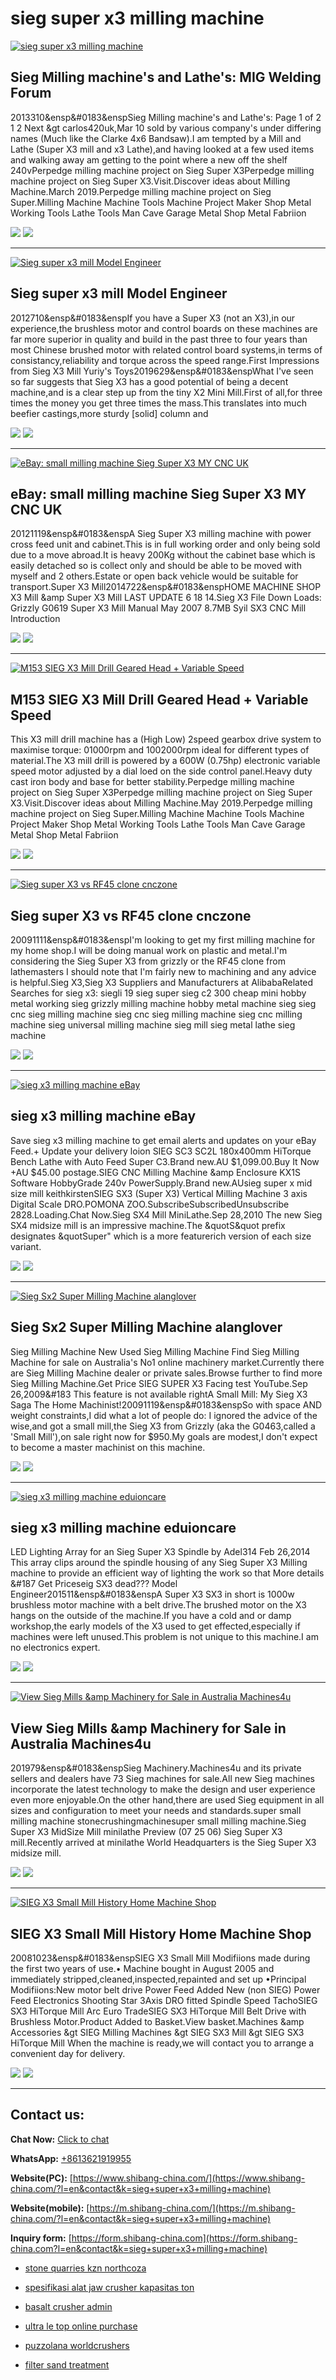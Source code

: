 # sieg super x3 milling machine

<a href="https://swt.shibang-china.com/?l=en&img&k=sieg+super+x3+milling+machine" target="_blank">![sieg super x3 milling machine](http://static.shibang-china.com/all-800x300/818.jpg)</a>

## Sieg Milling machine's and Lathe's: MIG Welding Forum
2013310&ensp&#0183&enspSieg Milling machine's and Lathe's: Page 1 of 2 1 2 Next &gt carlos420uk,Mar 10 sold by various company's under differing names (Much like the Clarke 4x6 Bandsaw).I am tempted by a Mill and Lathe (Super X3 mill and x3 Lathe),and having looked at a few used items and walking away am getting to the point where a new off the shelf 240vPerpedge milling machine project on Sieg Super X3Perpedge milling machine project on Sieg Super X3.Visit.Discover ideas about Milling Machine.March 2019.Perpedge milling machine project on Sieg Super.Milling Machine Machine Tools Machine Project Maker Shop Metal Working Tools Lathe Tools Man Cave Garage Metal Shop Metal Fabriion


<a href="https://whatsapp.shibangsoft.com/WhatsApp.php" target="_blank" title="WhatsApp">![](http://static.shibang-china.com/icon/whatsapp.png)</a> <a href="https://swt.shibang-china.com/?l=en&icon&k=sieg+super+x3+milling+machine" target="_blank">![](http://static.shibang-china.com/icon/chat-en.png)</a>

---

<a href="https://swt.shibang-china.com/?l=en&img&k=sieg+super+x3+milling+machine" target="_blank">![Sieg super x3 mill Model Engineer](http://static.shibang-china.com/all-800x300/892.jpg)</a>

## Sieg super x3 mill Model Engineer
2012710&ensp&#0183&enspIf you have a Super X3 (not an X3),in our experience,the brushless motor and control boards on these machines are far more superior in quality and build in the past three to four years than most Chinese brushed motor with related control board systems,in terms of consistancy,reliability and torque across the speed range.First Impressions from Sieg X3 Mill Yuriy's Toys2019629&ensp&#0183&enspWhat I've seen so far suggests that Sieg X3 has a good potential of being a decent machine,and is a clear step up from the tiny X2 Mini Mill.First of all,for three times the money you get three times the mass.This translates into much beefier castings,more sturdy [solid] column and


<a href="https://whatsapp.shibangsoft.com/WhatsApp.php" target="_blank" title="WhatsApp">![](http://static.shibang-china.com/icon/whatsapp.png)</a> <a href="https://swt.shibang-china.com/?l=en&icon&k=sieg+super+x3+milling+machine" target="_blank">![](http://static.shibang-china.com/icon/chat-en.png)</a>

---

<a href="https://swt.shibang-china.com/?l=en&img&k=sieg+super+x3+milling+machine" target="_blank">![eBay: small milling machine Sieg Super X3 MY CNC UK](http://static.shibang-china.com/all-800x300/1019.jpg)</a>

## eBay: small milling machine Sieg Super X3 MY CNC UK
20121119&ensp&#0183&enspA Sieg Super X3 milling machine with power cross feed unit and cabinet.This is in full working order and only being sold due to a move abroad.It is heavy 200Kg without the cabinet base which is easily detached so is collect only and should be able to be moved with myself and 2 others.Estate or open back vehicle would be suitable for transport.Super X3 Mill2014722&ensp&#0183&enspHOME MACHINE SHOP X3 Mill &amp Super X3 Mill LAST UPDATE 6 18 14.Sieg X3 File Down Loads: Grizzly G0619 Super X3 Mill Manual May 2007 8.7MB Syil SX3 CNC Mill Introduction


<a href="https://whatsapp.shibangsoft.com/WhatsApp.php" target="_blank" title="WhatsApp">![](http://static.shibang-china.com/icon/whatsapp.png)</a> <a href="https://swt.shibang-china.com/?l=en&icon&k=sieg+super+x3+milling+machine" target="_blank">![](http://static.shibang-china.com/icon/chat-en.png)</a>

---

<a href="https://swt.shibang-china.com/?l=en&img&k=sieg+super+x3+milling+machine" target="_blank">![M153 SIEG X3 Mill Drill Geared Head + Variable Speed](http://static.shibang-china.com/all-800x300/1402.jpg)</a>

## M153 SIEG X3 Mill Drill Geared Head + Variable Speed
This X3 mill drill machine has a (High Low) 2speed gearbox drive system to maximise torque: 01000rpm and 1002000rpm ideal for different types of material.The X3 mill drill is powered by a 600W (0.75hp) electronic variable speed motor adjusted by a dial loed on the side control panel.Heavy duty cast iron body and base for better stability.Perpedge milling machine project on Sieg Super X3Perpedge milling machine project on Sieg Super X3.Visit.Discover ideas about Milling Machine.May 2019.Perpedge milling machine project on Sieg Super.Milling Machine Machine Tools Machine Project Maker Shop Metal Working Tools Lathe Tools Man Cave Garage Metal Shop Metal Fabriion


<a href="https://whatsapp.shibangsoft.com/WhatsApp.php" target="_blank" title="WhatsApp">![](http://static.shibang-china.com/icon/whatsapp.png)</a> <a href="https://swt.shibang-china.com/?l=en&icon&k=sieg+super+x3+milling+machine" target="_blank">![](http://static.shibang-china.com/icon/chat-en.png)</a>

---

<a href="https://swt.shibang-china.com/?l=en&img&k=sieg+super+x3+milling+machine" target="_blank">![Sieg super X3 vs RF45 clone cnczone](http://static.shibang-china.com/all-800x300/1032.jpg)</a>

## Sieg super X3 vs RF45 clone cnczone
20091111&ensp&#0183&enspI'm looking to get my first milling machine for my home shop.I will be doing manual work on plastic and metal.I'm considering the Sieg Super X3 from grizzly or the RF45 clone from lathemasters I should note that I'm fairly new to machining and any advice is helpful.Sieg X3,Sieg X3 Suppliers and Manufacturers at AlibabaRelated Searches for sieg x3: siegli 19 sieg super sieg c2 300 cheap mini hobby metal working sieg grizzly milling machine hobby metal machine sieg sieg cnc sieg milling machine sieg cnc sieg milling machine sieg cnc milling machine sieg universal milling machine sieg mill sieg metal lathe sieg machine


<a href="https://whatsapp.shibangsoft.com/WhatsApp.php" target="_blank" title="WhatsApp">![](http://static.shibang-china.com/icon/whatsapp.png)</a> <a href="https://swt.shibang-china.com/?l=en&icon&k=sieg+super+x3+milling+machine" target="_blank">![](http://static.shibang-china.com/icon/chat-en.png)</a>

---

<a href="https://swt.shibang-china.com/?l=en&img&k=sieg+super+x3+milling+machine" target="_blank">![sieg x3 milling machine eBay](http://static.shibang-china.com/all-800x300/1420.jpg)</a>

## sieg x3 milling machine eBay
Save sieg x3 milling machine to get email alerts and updates on your eBay Feed.+ Update your delivery loion SIEG SC3 SC2L 180x400mm HiTorque Bench Lathe with Auto Feed Super C3.Brand new.AU $1,099.00.Buy It Now +AU $45.00 postage.SIEG CNC Milling Machine &amp Enclosure KX1S Software HobbyGrade 240v PowerSupply.Brand new.AUsieg super x mid size mill keithkirstenSIEG SX3 (Super X3) Vertical Milling Machine 3 axis Digital Scale DRO.POMONA ZOO.SubscribeSubscribedUnsubscribe 2828.Loading.Chat Now.Sieg SX4 Mill MiniLathe.Sep 28,2010 The new Sieg SX4 midsize mill is an impressive machine.The &quotS&quot prefix designates &quotSuper" which is a more featurerich version of each size variant.


<a href="https://whatsapp.shibangsoft.com/WhatsApp.php" target="_blank" title="WhatsApp">![](http://static.shibang-china.com/icon/whatsapp.png)</a> <a href="https://swt.shibang-china.com/?l=en&icon&k=sieg+super+x3+milling+machine" target="_blank">![](http://static.shibang-china.com/icon/chat-en.png)</a>

---

<a href="https://swt.shibang-china.com/?l=en&img&k=sieg+super+x3+milling+machine" target="_blank">![Sieg Sx2 Super Milling Machine alanglover](http://static.shibang-china.com/all-800x300/435.jpg)</a>

## Sieg Sx2 Super Milling Machine alanglover
Sieg Milling Machine New Used Sieg Milling Machine Find Sieg Milling Machine for sale on Australia's No1 online machinery market.Currently there are Sieg Milling Machine dealer or private sales.Browse further to find more Sieg Milling Machine.Get Price SIEG SUPER X3 Facing test YouTube.Sep 26,2009&#183 This feature is not available rightA Small Mill: My Sieg X3 Saga The Home Machinist!20091119&ensp&#0183&enspSo with space AND weight constraints,I did what a lot of people do: I ignored the advice of the wise,and got a small mill,the Sieg X3 from Grizzly (aka the G0463,called a 'Small Mill'),on sale right now for $950.My goals are modest,I don't expect to become a master machinist on this machine.


<a href="https://whatsapp.shibangsoft.com/WhatsApp.php" target="_blank" title="WhatsApp">![](http://static.shibang-china.com/icon/whatsapp.png)</a> <a href="https://swt.shibang-china.com/?l=en&icon&k=sieg+super+x3+milling+machine" target="_blank">![](http://static.shibang-china.com/icon/chat-en.png)</a>

---

<a href="https://swt.shibang-china.com/?l=en&img&k=sieg+super+x3+milling+machine" target="_blank">![sieg x3 milling machine eduioncare](http://static.shibang-china.com/all-800x300/95.jpg)</a>

## sieg x3 milling machine eduioncare
LED Lighting Array for an Sieg Super X3 Spindle by Adel314 Feb 26,2014 This array clips around the spindle housing of any Sieg Super X3 Milling machine to provide an efficient way of lighting the work so that More details &#187 Get Priceseig SX3 dead??? Model Engineer201511&ensp&#0183&enspA Super X3 SX3 in short is 1000w brushless motor machine with a belt drive.The brushed motor on the X3 hangs on the outside of the machine.If you have a cold and or damp workshop,the early models of the X3 used to get effected,especially if machines were left unused.This problem is not unique to this machine.I am no electronics expert.


<a href="https://whatsapp.shibangsoft.com/WhatsApp.php" target="_blank" title="WhatsApp">![](http://static.shibang-china.com/icon/whatsapp.png)</a> <a href="https://swt.shibang-china.com/?l=en&icon&k=sieg+super+x3+milling+machine" target="_blank">![](http://static.shibang-china.com/icon/chat-en.png)</a>

---

<a href="https://swt.shibang-china.com/?l=en&img&k=sieg+super+x3+milling+machine" target="_blank">![View Sieg Mills &amp Machinery for Sale in Australia Machines4u](http://static.shibang-china.com/all-800x300/735.jpg)</a>

## View Sieg Mills &amp Machinery for Sale in Australia Machines4u
201979&ensp&#0183&enspSieg Machinery.Machines4u and its private sellers and dealers have 73 Sieg machines for sale.All new Sieg machines incorporate the latest technology to make the design and user experience even more enjoyable.On the other hand,there are used Sieg equipment in all sizes and configuration to meet your needs and standards.super small milling machine stonecrushingmachinesuper small milling machine.Sieg Super X3 MidSize Mill minilathe Preview (07 25 06) Sieg Super X3 mill.Recently arrived at minilathe World Headquarters is the Sieg Super X3 midsize mill.


<a href="https://whatsapp.shibangsoft.com/WhatsApp.php" target="_blank" title="WhatsApp">![](http://static.shibang-china.com/icon/whatsapp.png)</a> <a href="https://swt.shibang-china.com/?l=en&icon&k=sieg+super+x3+milling+machine" target="_blank">![](http://static.shibang-china.com/icon/chat-en.png)</a>

---

<a href="https://swt.shibang-china.com/?l=en&img&k=sieg+super+x3+milling+machine" target="_blank">![SIEG X3 Small Mill History Home Machine Shop](http://static.shibang-china.com/all-800x300/614.jpg)</a>

## SIEG X3 Small Mill History Home Machine Shop
20081023&ensp&#0183&enspSIEG X3 Small Mill Modifiions made during the first two years of use.• Machine bought in August 2005 and immediately stripped,cleaned,inspected,repainted and set up •Principal Modifiions:New motor belt drive Power Feed Added New (non SIEG) Power Feed Electronics Shooting Star 3Axis DRO fitted Spindle Speed TachoSIEG SX3 HiTorque Mill Arc Euro TradeSIEG SX3 HiTorque Mill Belt Drive with Brushless Motor.Product Added to Basket.View basket.Machines &amp Accessories &gt SIEG Milling Machines &gt SIEG SX3 Mill &gt SIEG SX3 HiTorque Mill When the machine is ready,we will contact you to arrange a convenient day for delivery.


<a href="https://whatsapp.shibangsoft.com/WhatsApp.php" target="_blank" title="WhatsApp">![](http://static.shibang-china.com/icon/whatsapp.png)</a> <a href="https://swt.shibang-china.com/?l=en&icon&k=sieg+super+x3+milling+machine" target="_blank">![](http://static.shibang-china.com/icon/chat-en.png)</a>

---
## Contact us:

**Chat Now:** [Click to chat](https://swt.shibang-china.com?l=en&contact&k=sieg+super+x3+milling+machine)

**WhatsApp:**  [+8613621919955](https://whatsapp.shibangsoft.com/WhatsApp.php)

**Website(PC):** [https://www.shibang-china.com/](https://www.shibang-china.com/?l=en&contact&k=sieg+super+x3+milling+machine)

**Website(mobile):** [https://m.shibang-china.com/](https://m.shibang-china.com/?l=en&contact&k=sieg+super+x3+milling+machine)

**Inquiry form:** [https://form.shibang-china.com](https://form.shibang-china.com?l=en&contact&k=sieg+super+x3+milling+machine)

* [stone quarries kzn northcoza](../113/stone%20quarries%20kzn%20northcoza.md)

* [spesifikasi alat jaw crusher kapasitas ton](../120/spesifikasi%20alat%20jaw%20crusher%20kapasitas%20ton.md)

* [basalt crusher admin](../119/basalt%20crusher%20admin.md)

* [ultra le top online purchase](../113/ultra%20le%20top%20online%20purchase.md)

* [puzzolana worldcrushers](../121/puzzolana%20worldcrushers.md)

* [filter sand treatment](../119/filter%20sand%20treatment.md)